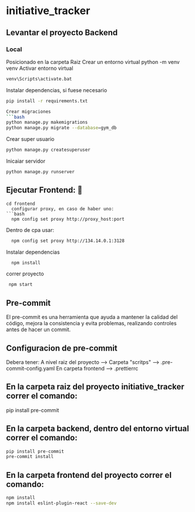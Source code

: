 # initiative_tracker

## Levantar el proyecto Backend

### Local
Posicionado en la carpeta Raiz
Crear un entorno virtual
python -m venv venv
Activar entorno virtual
```bash
venv\Scripts\activate.bat
```
Instalar dependencias, si fuese necesario
```bash
pip install -r requirements.txt

Crear migraciones
```bash
python manage.py makemigrations
python manage.py migrate --database=gym_db
```
Crear super usuario
```bash
python manage.py createsuperuser
```
Inicaiar servidor
```bash
python manage.py runserver
```

## Ejecutar Frontend: 🚀

```Posicionarse
cd frontend
  configurar proxy, en caso de haber uno:
```bash
  npm config set proxy http://proxy_host:port
```
Dentro de cpa usar:
```bash
  npm config set proxy http://134.14.0.1:3128
```
Instalar dependencias
```bash
  npm install
```

 correr proyecto
 ```bash
  npm start
```

## Pre-commit
El pre-commit es una herramienta que ayuda a mantener la calidad del código, mejora la consistencia y evita problemas, realizando controles antes de hacer un commit.

## Configuracion de pre-commit
Debera tener:
A nivel raiz del proyecto
--> Carpeta "scritps"
--> .pre-commit-config.yaml
En carpeta frontend
--> .prettierrc

## En la carpeta raiz del proyecto initiative_tracker correr el comando:
pip install pre-commit

## En la carpeta backend, dentro del entorno virtual correr el comando:
```bash
pip install pre-commit
pre-commit install
```

## En la carpeta frontend del proyecto correr el comando:
```bash
npm install
npm install eslint-plugin-react --save-dev
```
